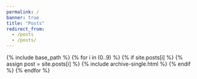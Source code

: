 ```yaml
---
permalink: /
banner: true
title: "Posts"
redirect_from: 
  - /posts
  - /posts/
---
```

{% include base_path %}
{% for i in (0..9) %}
  {% if site.posts[i] %}
    {% assign post = site.posts[i] %}
    {% include archive-single.html %}
  {% endif %}
{% endfor %}
